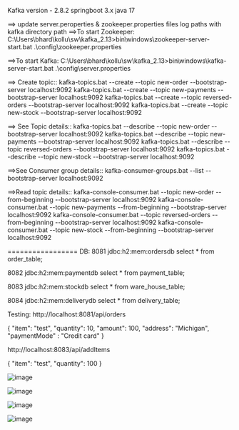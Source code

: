 Kafka version - 2.8.2
springboot 3.x
java 17

==> update server.peroperties & zookeeper.properties files log paths with kafka directory path
==>To start Zookeeper:
C:\Users\bhard\kollu\sw\kafka_2.13>bin\windows\zookeeper-server-start.bat .\config\zookeeper.properties

==>To start Kafka:
C:\Users\bhard\kollu\sw\kafka_2.13>bin\windows\kafka-server-start.bat .\config\server.properties

==> Create topic::
kafka-topics.bat --create --topic new-order --bootstrap-server localhost:9092
kafka-topics.bat --create --topic new-payments --bootstrap-server localhost:9092
kafka-topics.bat --create --topic reversed-orders --bootstrap-server localhost:9092
kafka-topics.bat --create --topic new-stock --bootstrap-server localhost:9092

==> See Topic details::
kafka-topics.bat --describe --topic new-order --bootstrap-server localhost:9092
kafka-topics.bat --describe --topic new-payments --bootstrap-server localhost:9092
kafka-topics.bat --describe --topic reversed-orders --bootstrap-server localhost:9092
kafka-topics.bat --describe --topic new-stock --bootstrap-server localhost:9092

==>See Consumer group details::
kafka-consumer-groups.bat --list --bootstrap-server localhost:9092

==>Read topic details::
kafka-console-consumer.bat --topic new-order --from-beginning --bootstrap-server localhost:9092
kafka-console-consumer.bat --topic new-payments --from-beginning --bootstrap-server localhost:9092
kafka-console-consumer.bat --topic reversed-orders --from-beginning --bootstrap-server localhost:9092
kafka-console-consumer.bat --topic new-stock --from-beginning --bootstrap-server localhost:9092

=================
DB:
8081
jdbc:h2:mem:ordersdb
select * from order_table;

8082
jdbc:h2:mem:paymentdb
select * from payment_table;

8083
jdbc:h2:mem:stockdb
select * from ware_house_table;

8084
jdbc:h2:mem:deliverydb
select * from delivery_table;

Testing:
http://localhost:8081/api/orders

{
    "item": "test",
    "quantity": 10,
    "amount": 100,
    "address": "Michigan",
    "paymentMode" : "Credit card"
}

http://localhost:8083/api/addItems

{
    "item": "test",
    "quantity": 100
}

![image](https://github.com/baluchowdary/order-ms/assets/12624930/bd28fb7c-c3fd-46d9-866a-166164f92a34)

![image](https://github.com/baluchowdary/order-ms/assets/12624930/d9767462-26c4-4857-9bc3-9317e082a743)

![image](https://github.com/baluchowdary/order-ms/assets/12624930/c5db2830-53c9-4701-98fe-19e898ffdea6)

![image](https://github.com/baluchowdary/order-ms/assets/12624930/e26d4613-9ce8-489b-a6f4-a1cf4b3d22f9)

